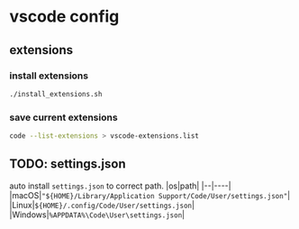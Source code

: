 # vscode config

## extensions

### install extensions

```bash
./install_extensions.sh
```

### save current extensions

```bash
code --list-extensions > vscode-extensions.list
```

## TODO: settings.json

auto install `settings.json` to correct path.
|os|path|
|--|----|
|macOS|`"${HOME}/Library/Application Support/Code/User/settings.json"`|
|Linux|`${HOME}/.config/Code/User/settings.json`|
|Windows|`%APPDATA%\Code\User\settings.json`|
